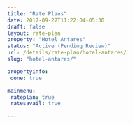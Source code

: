 ```yaml
---
title: "Rate Plans"
date: 2017-09-27T11:22:04+05:30
draft: false
layout: rate-plan
property: "Hotel Antares"
status: "Active (Pending Review)"
url: /details/rate-plan/hotel-antares/
slug: "hotel-antares/"

propertyinfo:
 done: true

mainmenu:
 rateplan: true
 ratesavail: true

---
```


